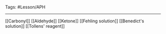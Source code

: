 Tags: #Lesson/APH 

---
[[Carbonyl]]
[[Aldehyde]]
[[Ketone]]
[[Fehling solution]]
[[Benedict's solution]]
[[Tollens' reagent]]
